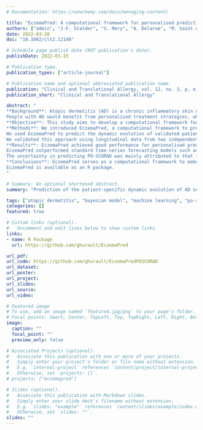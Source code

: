 ```yaml
---
# Documentation: https://wowchemy.com/docs/managing-content/

title: "EczemaPred: A computational framework for personalised prediction of eczema severity dynamics"
authors: ["admin", "J-F. Stalder", "S. Mery", "A. Delarue", "M. Saint Aroman", "G. Josse", "R. J. Tanaka"]
date: 2022-03-28
doi: "10.1002/clt2.12140"

# Schedule page publish date (NOT publication's date).
publishDate: 2022-03-15

# Publication type.
publication_types: ["article-journal"]

# Publication name and optional abbreviated publication name.
publication: "Clinical and Translational Allergy, vol. 12, no. 3, p. e12140"
publication_short: "Clinical and Translational Allergy"

abstract: "
**Background**: Atopic dermatitis (AD) is a chronic inflammatory skin disease leading to substantial quality of life impairment with heterogeneous treatment responses.
People with AD would benefit from personalised treatment strategies, whose design requires predicting how AD severity evolves for each individual.
**Objective**: This study aims to develop a computational framework for personalised prediction of AD severity dynamics.
**Methods**: We introduced EczemaPred, a computational framework to predict patient-dependent dynamic evolution of AD severity using Bayesian state-space models that describe latent dynamics of AD severity items and how they are measured.
We used EczemaPred to predict the dynamic evolution of validated patient-oriented scoring atopic dermatitis (PO-SCORAD) by combining predictions from the models for the nine severity items of PO-SCORAD (six intensity signs, extent of eczema, and two subjective symptoms).
We validated this approach using longitudinal data from two independent studies: a published clinical study in which PO-SCORAD was measured twice weekly for 347 AD patients over 17 weeks, and another one in which PO-SCORAD was recorded daily by 16 AD patients for 12 weeks.
**Results**: EczemaPred achieved good performance for personalised predictions of PO-SCORAD and its severity items daily to weekly.
EczemaPred outperformed standard time-series forecasting models such as a mixed effect autoregressive model.
The uncertainty in predicting PO-SCORAD was mainly attributed to that in predicting intensity signs (75% of the overall uncertainty).
**Conclusions**: EczemaPred serves as a computational framework to make a personalised prediction of AD severity dynamics relevant to clinical practice.
EczemaPred is available as an R package.
"

# Summary. An optional shortened abstract.
summary: "Prediction of the patient-specific dynamic evolution of AD severity by EczemaPred will help manage and anticipate fluctuating disease symptoms, contributing to personalised medicine."

tags: ["atopic dermatitis", "bayesian model", "machine learning", "po-scorad", "prediction"]
categories: []
featured: true

# Custom links (optional).
#   Uncomment and edit lines below to show custom links.
links:
- name: R Package
  url: https://github.com/ghurault/EczemaPred

url_pdf:
url_code: https://github.com/ghurault/EczemaPredPOSCORAD
url_dataset:
url_poster:
url_project:
url_slides:
url_source:
url_video:

# Featured image
# To use, add an image named `featured.jpg/png` to your page's folder. 
# Focal points: Smart, Center, TopLeft, Top, TopRight, Left, Right, BottomLeft, Bottom, BottomRight.
image:
  caption: ""
  focal_point: ""
  preview_only: false

# Associated Projects (optional).
#   Associate this publication with one or more of your projects.
#   Simply enter your project's folder or file name without extension.
#   E.g. `internal-project` references `content/project/internal-project/index.md`.
#   Otherwise, set `projects: []`.
# projects: ["eczemapred"]

# Slides (optional).
#   Associate this publication with Markdown slides.
#   Simply enter your slide deck's filename without extension.
#   E.g. `slides: "example"` references `content/slides/example/index.md`.
#   Otherwise, set `slides: ""`.
slides: ""
---
```

